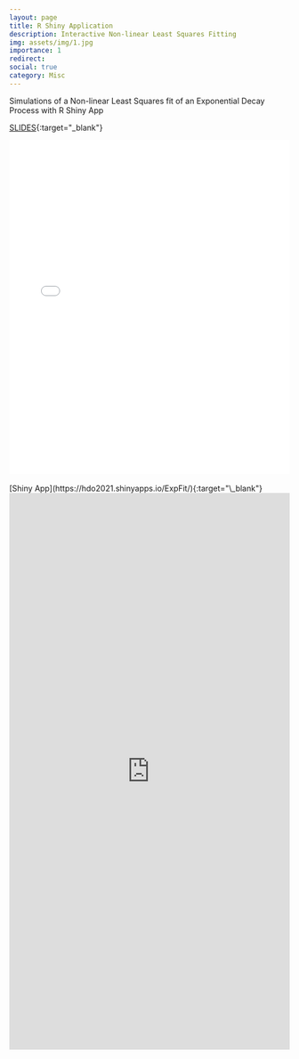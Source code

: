 ```yaml
---
layout: page
title: R Shiny Application
description: Interactive Non-linear Least Squares Fitting
img: assets/img/1.jpg
importance: 1
redirect:
social: true
category: Misc
---
```


Simulations of a Non-linear Least Squares fit of an Exponential Decay Process with R Shiny App

[SLIDES](https://rpubs.com/hdo2021/ExpFit){:target="\_blank"}

<center>
<div class="iframe-container">
<iframe class="responsive-iframe"
src="/assets/htmls/ExpFit.html" width="100%" height="600px" allowfullscreen="" frameborder="0"></iframe>
</div>
</center>

<br>
[Shiny App](https://hdo2021.shinyapps.io/ExpFit/){:target="\_blank"}
<center>
<div class="iframe-container">
<iframe class="responsive-iframe"
src="https://hdo2021.shinyapps.io/ExpFit/" width="100%" height="1000px" allowfullscreen="" frameborder="0"></iframe>
</div>
</center>

<br />
<br />

